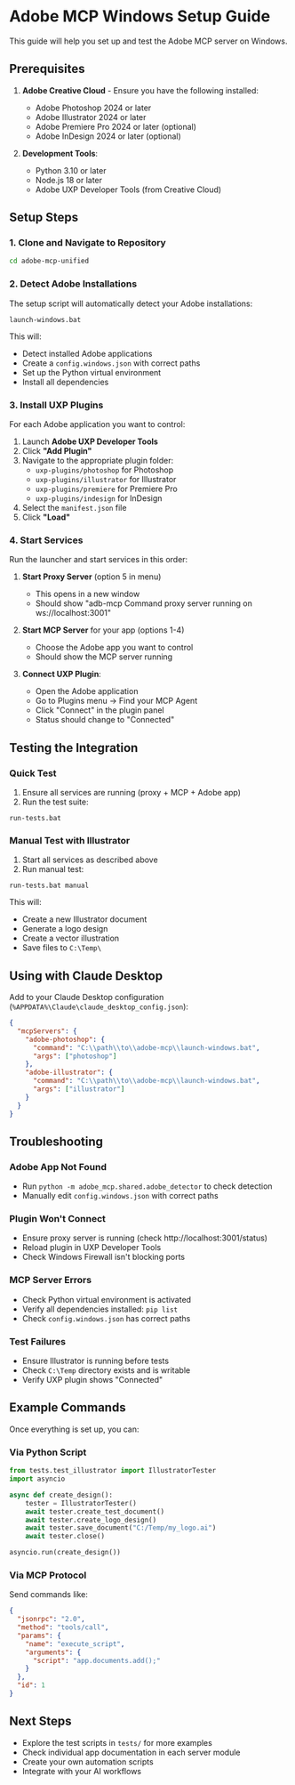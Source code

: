 # Adobe MCP Windows Setup Guide

This guide will help you set up and test the Adobe MCP server on Windows.

## Prerequisites

1. **Adobe Creative Cloud** - Ensure you have the following installed:
   - Adobe Photoshop 2024 or later
   - Adobe Illustrator 2024 or later
   - Adobe Premiere Pro 2024 or later (optional)
   - Adobe InDesign 2024 or later (optional)

2. **Development Tools**:
   - Python 3.10 or later
   - Node.js 18 or later
   - Adobe UXP Developer Tools (from Creative Cloud)

## Setup Steps

### 1. Clone and Navigate to Repository

```bash
cd adobe-mcp-unified
```

### 2. Detect Adobe Installations

The setup script will automatically detect your Adobe installations:

```batch
launch-windows.bat
```

This will:
- Detect installed Adobe applications
- Create a `config.windows.json` with correct paths
- Set up the Python virtual environment
- Install all dependencies

### 3. Install UXP Plugins

For each Adobe application you want to control:

1. Launch **Adobe UXP Developer Tools**
2. Click **"Add Plugin"**
3. Navigate to the appropriate plugin folder:
   - `uxp-plugins/photoshop` for Photoshop
   - `uxp-plugins/illustrator` for Illustrator
   - `uxp-plugins/premiere` for Premiere Pro
   - `uxp-plugins/indesign` for InDesign
4. Select the `manifest.json` file
5. Click **"Load"**

### 4. Start Services

Run the launcher and start services in this order:

1. **Start Proxy Server** (option 5 in menu)
   - This opens in a new window
   - Should show "adb-mcp Command proxy server running on ws://localhost:3001"

2. **Start MCP Server** for your app (options 1-4)
   - Choose the Adobe app you want to control
   - Should show the MCP server running

3. **Connect UXP Plugin**:
   - Open the Adobe application
   - Go to Plugins menu → Find your MCP Agent
   - Click "Connect" in the plugin panel
   - Status should change to "Connected"

## Testing the Integration

### Quick Test

1. Ensure all services are running (proxy + MCP + Adobe app)
2. Run the test suite:

```batch
run-tests.bat
```

### Manual Test with Illustrator

1. Start all services as described above
2. Run manual test:

```batch
run-tests.bat manual
```

This will:
- Create a new Illustrator document
- Generate a logo design
- Create a vector illustration
- Save files to `C:\Temp\`

## Using with Claude Desktop

Add to your Claude Desktop configuration (`%APPDATA%\Claude\claude_desktop_config.json`):

```json
{
  "mcpServers": {
    "adobe-photoshop": {
      "command": "C:\\path\\to\\adobe-mcp\\launch-windows.bat",
      "args": ["photoshop"]
    },
    "adobe-illustrator": {
      "command": "C:\\path\\to\\adobe-mcp\\launch-windows.bat",
      "args": ["illustrator"]
    }
  }
}
```

## Troubleshooting

### Adobe App Not Found
- Run `python -m adobe_mcp.shared.adobe_detector` to check detection
- Manually edit `config.windows.json` with correct paths

### Plugin Won't Connect
- Ensure proxy server is running (check http://localhost:3001/status)
- Reload plugin in UXP Developer Tools
- Check Windows Firewall isn't blocking ports

### MCP Server Errors
- Check Python virtual environment is activated
- Verify all dependencies installed: `pip list`
- Check `config.windows.json` has correct paths

### Test Failures
- Ensure Illustrator is running before tests
- Check `C:\Temp` directory exists and is writable
- Verify UXP plugin shows "Connected"

## Example Commands

Once everything is set up, you can:

### Via Python Script
```python
from tests.test_illustrator import IllustratorTester
import asyncio

async def create_design():
    tester = IllustratorTester()
    await tester.create_test_document()
    await tester.create_logo_design()
    await tester.save_document("C:/Temp/my_logo.ai")
    await tester.close()

asyncio.run(create_design())
```

### Via MCP Protocol
Send commands like:
```json
{
  "jsonrpc": "2.0",
  "method": "tools/call",
  "params": {
    "name": "execute_script",
    "arguments": {
      "script": "app.documents.add();"
    }
  },
  "id": 1
}
```

## Next Steps

- Explore the test scripts in `tests/` for more examples
- Check individual app documentation in each server module
- Create your own automation scripts
- Integrate with your AI workflows